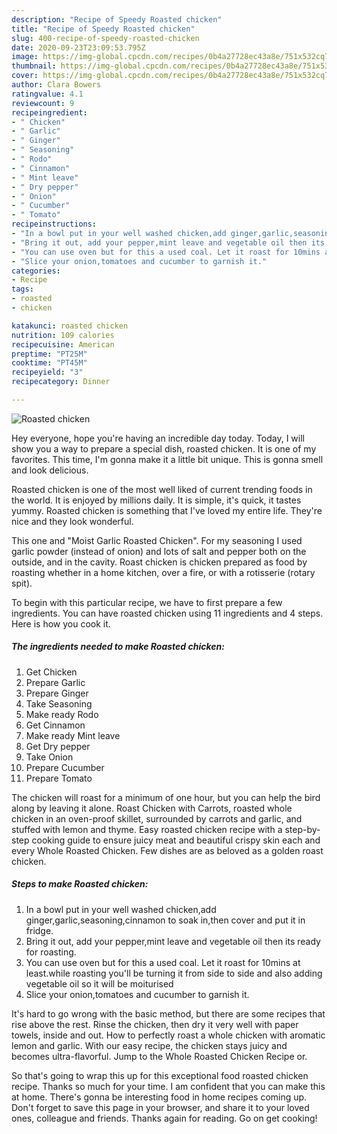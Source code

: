 ```yaml
---
description: "Recipe of Speedy Roasted chicken"
title: "Recipe of Speedy Roasted chicken"
slug: 400-recipe-of-speedy-roasted-chicken
date: 2020-09-23T23:09:53.795Z
image: https://img-global.cpcdn.com/recipes/0b4a27728ec43a8e/751x532cq70/roasted-chicken-recipe-main-photo.jpg
thumbnail: https://img-global.cpcdn.com/recipes/0b4a27728ec43a8e/751x532cq70/roasted-chicken-recipe-main-photo.jpg
cover: https://img-global.cpcdn.com/recipes/0b4a27728ec43a8e/751x532cq70/roasted-chicken-recipe-main-photo.jpg
author: Clara Bowers
ratingvalue: 4.1
reviewcount: 9
recipeingredient:
- " Chicken"
- " Garlic"
- " Ginger"
- " Seasoning"
- " Rodo"
- " Cinnamon"
- " Mint leave"
- " Dry pepper"
- " Onion"
- " Cucumber"
- " Tomato"
recipeinstructions:
- "In a bowl put in your well washed chicken,add ginger,garlic,seasoning,cinnamon to soak in,then cover and put it in fridge."
- "Bring it out, add your pepper,mint leave and vegetable oil then its ready for roasting."
- "You can use oven but for this a used coal. Let it roast for 10mins at least.while roasting you&#39;ll be turning it from side to side and also adding vegetable oil so it will be moiturised"
- "Slice your onion,tomatoes and cucumber to garnish it."
categories:
- Recipe
tags:
- roasted
- chicken

katakunci: roasted chicken 
nutrition: 109 calories
recipecuisine: American
preptime: "PT25M"
cooktime: "PT45M"
recipeyield: "3"
recipecategory: Dinner

---
```



![Roasted chicken](https://img-global.cpcdn.com/recipes/0b4a27728ec43a8e/751x532cq70/roasted-chicken-recipe-main-photo.jpg)

Hey everyone, hope you're having an incredible day today. Today, I will show you a way to prepare a special dish, roasted chicken. It is one of my favorites. This time, I'm gonna make it a little bit unique. This is gonna smell and look delicious.

Roasted chicken is one of the most well liked of current trending foods in the world. It is enjoyed by millions daily. It is simple, it's quick, it tastes yummy. Roasted chicken is something that I've loved my entire life. They're nice and they look wonderful.

This one and &#34;Moist Garlic Roasted Chicken&#34;. For my seasoning I used garlic powder (instead of onion) and lots of salt and pepper both on the outside, and in the cavity. Roast chicken is chicken prepared as food by roasting whether in a home kitchen, over a fire, or with a rotisserie (rotary spit).


To begin with this particular recipe, we have to first prepare a few ingredients. You can have roasted chicken using 11 ingredients and 4 steps. Here is how you cook it.

<!--inarticleads1-->

##### The ingredients needed to make Roasted chicken:

1. Get  Chicken
1. Prepare  Garlic
1. Prepare  Ginger
1. Take  Seasoning
1. Make ready  Rodo
1. Get  Cinnamon
1. Make ready  Mint leave
1. Get  Dry pepper
1. Take  Onion
1. Prepare  Cucumber
1. Prepare  Tomato


The chicken will roast for a minimum of one hour, but you can help the bird along by leaving it alone. Roast Chicken with Carrots, roasted whole chicken in an oven-proof skillet, surrounded by carrots and garlic, and stuffed with lemon and thyme. Easy roasted chicken recipe with a step-by-step cooking guide to ensure juicy meat and beautiful crispy skin each and every Whole Roasted Chicken. Few dishes are as beloved as a golden roast chicken. 

<!--inarticleads2-->

##### Steps to make Roasted chicken:

1. In a bowl put in your well washed chicken,add ginger,garlic,seasoning,cinnamon to soak in,then cover and put it in fridge.
1. Bring it out, add your pepper,mint leave and vegetable oil then its ready for roasting.
1. You can use oven but for this a used coal. Let it roast for 10mins at least.while roasting you&#39;ll be turning it from side to side and also adding vegetable oil so it will be moiturised
1. Slice your onion,tomatoes and cucumber to garnish it.


It&#39;s hard to go wrong with the basic method, but there are some recipes that rise above the rest. Rinse the chicken, then dry it very well with paper towels, inside and out. How to perfectly roast a whole chicken with aromatic lemon and garlic. With our easy recipe, the chicken stays juicy and becomes ultra-flavorful. Jump to the Whole Roasted Chicken Recipe or. 

So that's going to wrap this up for this exceptional food roasted chicken recipe. Thanks so much for your time. I am confident that you can make this at home. There's gonna be interesting food in home recipes coming up. Don't forget to save this page in your browser, and share it to your loved ones, colleague and friends. Thanks again for reading. Go on get cooking!
